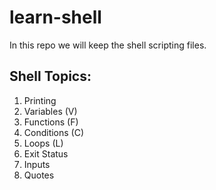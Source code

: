 # learn-shell

In this repo we will keep the shell scripting files.

Shell Topics:
------
1. Printing
2. Variables (V)
3. Functions  (F)
4. Conditions (C)
5. Loops (L)
6. Exit Status 
7. Inputs 
8. Quotes 


## 
